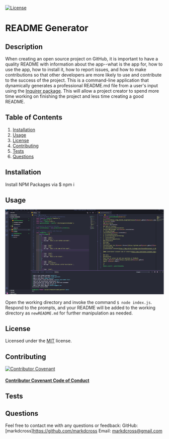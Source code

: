 
[![License](https://img.shields.io/github/license/markdcross/readme-generator)](https://img.shields.io/github/license/markdcross/readme-generator)
# README Generator 

## Description
When creating an open source project on GitHub, it is important to have a quality README with information about the app--what is the app for, how to use the app, how to install it, how to report issues, and how to make contributions so that other developers are more likely to use and contribute to the success of the project. This is a command-line application that dynamically generates a professional README.md file from a user's input using the [Inquirer package](https://www.npmjs.com/package/inquirer). This will allow a project creator to spend more time working on finishing the project and less time creating a good README.

## Table of Contents
1. [Installation](#Installation)
2. [Usage](#Usage)
3. [License](#License)
4. [Contributing](#Contributing)
5. [Tests](#Tests)
6. [Questions](#Questions)

## Installation

Install NPM Packages via $ npm i

## Usage

![screenshot](./Develop/samplescreen.png)

Open the working directory and invoke the command `$ node index.js`. Respond to the prompts, and your README will be added to the working directory as `newREADME.md` for further manipulation as needed.

## License

Licensed under the [MIT](https://github.com/markdcross/readme-generator/blob/master/LICENSE.txt) license.

## Contributing

[![Contributor Covenant](https://img.shields.io/badge/Contributor%20Covenant-v2.0%20adopted-ff69b4.svg)](code_of_conduct.md)

#### [Contributor Covenant Code of Conduct](https://www.contributor-covenant.org/version/2/0/code_of_conduct/)

## Tests

## Questions
Feel free to contact me with any questions or feedback:
GitHub: [markdcross]https://github.com/markdcross
Email: <markdcross@gmail.com>
